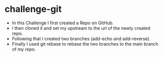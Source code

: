 # challenge-git
- In this Challenge I first created a Repo on GitHub. 
- I then cloned it and set my upstream to the url of the newly created repo. 
- Following that I created two branches (add-echo and add-reverse). 
- Finally I used git rebase to rebase the two branches to the main branch of my repo. 
